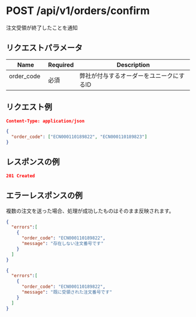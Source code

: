 # POST /api/v1/orders/confirm
注文受領が終了したことを通知

## リクエストパラメータ
| Name          | Required      | Description                                                 |
|---------------|---------------|-------------------------------------------------------------|
| order_code    | 必須           | 弊社が付与するオーダーをユニークにするID                   |

## リクエスト例
```json
Content-Type: application/json

{
  "order_code": ["ECN000110189822", "ECN000110189823"]
}
```

## レスポンスの例
```json
201 Created
```

## エラーレスポンスの例
複数の注文を送った場合、処理が成功したものはそのまま反映されます。
```json
{
  "errors":[
    {
      "order_code": "ECN000110189822",
      "message": "存在しない注文番号です"
    }
  ]
}
```
```json
{
  "errors":[
    {
      "order_code": "ECN000110189822",
      "message": "既に受領された注文番号です"
    }
  ]
}
```
